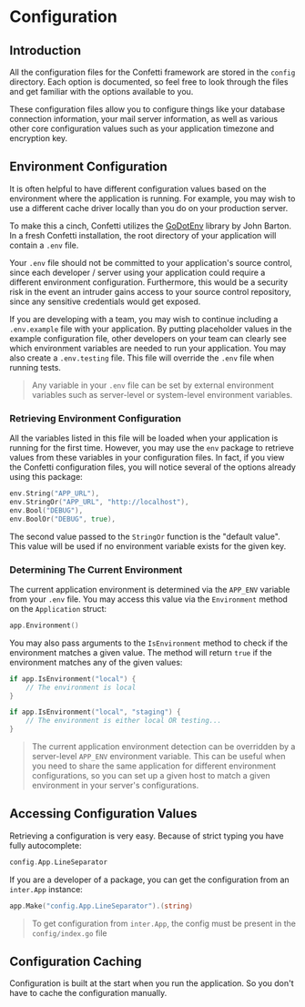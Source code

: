 # Configuration

## Introduction

All the configuration files for the Confetti framework are stored in the `config` directory. Each option is documented, so feel free to look through the files and get familiar with the options available to you.

These configuration files allow you to configure things like your database connection information, your mail server information, as well as various other core configuration values such as your application timezone and encryption key.

## Environment Configuration

It is often helpful to have different configuration values based on the environment where the application is running. For example, you may wish to use a different cache driver locally than you do on your production server.

To make this a cinch, Confetti utilizes the [GoDotEnv](https://github.com/joho/godotenv) library by John Barton. In a fresh Confetti installation, the root directory of your application will contain a `.env` file.

Your `.env` file should not be committed to your application's source control, since each developer / server using your
application could require a different environment configuration. Furthermore, this would be a security risk in the event
an intruder gains access to your source control repository, since any sensitive credentials would get exposed.

If you are developing with a team, you may wish to continue including a `.env.example` file with your application. By
putting placeholder values in the example configuration file, other developers on your team can clearly see which
environment variables are needed to run your application. You may also create a `.env.testing` file. This file will
override the `.env` file when running tests.

> Any variable in your `.env` file can be set by external environment variables such as server-level or system-level environment variables.

### Retrieving Environment Configuration

All the variables listed in this file will be loaded when your application is running for the first time. However,
you may use the `env` package to retrieve values from these variables in your configuration files. In fact, if you view the Confetti configuration files, you will notice several of the options already using this package:

``` go
env.String("APP_URL"),
env.StringOr("APP_URL", "http://localhost"),
env.Bool("DEBUG"),
env.BoolOr("DEBUG", true),
```

The second value passed to the `StringOr` function is the "default value". This value will be used if no environment
variable exists for the given key.

### Determining The Current Environment

The current application environment is determined via the `APP_ENV` variable from your `.env` file. You may access this value via the `Environment` method on the `Application` struct:

``` go
app.Environment()
```

You may also pass arguments to the `IsEnvironment` method to check if the environment matches a given value. The method will return `true` if the environment matches any of the given values:

``` go
if app.IsEnvironment("local") {
    // The environment is local
}

if app.IsEnvironment("local", "staging") {
    // The environment is either local OR testing...
}
```

> The current application environment detection can be overridden by a server-level `APP_ENV` environment variable. This can be useful when you need to share the same application for different environment configurations, so you can set up a given host to match a given environment in your server's configurations.

## Accessing Configuration Values

Retrieving a configuration is very easy. Because of strict typing you have fully autocomplete:

``` go
config.App.LineSeparator
```

If you are a developer of a package, you can get the configuration from an `inter.App` instance:

``` go
app.Make("config.App.LineSeparator").(string)
```

> To get configuration from `inter.App`, the config must be present in the `config/index.go` file

## Configuration Caching

Configuration is built at the start when you run the application. So you don't have to cache the configuration manually.